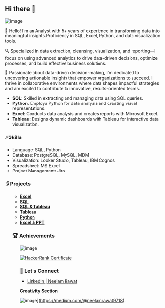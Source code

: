 ## Hi there 👋

![image](https://github.com/user-attachments/assets/d1d1e4eb-7086-483c-88df-c8873388338b)


👋 Hello! I’m an Analyst with 5+ years of experience in transforming data into meaningful insights.Proficiency in SQL, Excel, Python, and data visualization tools.

🔍 Specialized in data extraction, cleansing, visualization, and reporting—I focus on using advanced analytics to drive data-driven decisions, optimize processes, and build effective business solutions.

🚀 Passionate about data-driven decision-making, I’m dedicated to uncovering actionable insights that empower organizations to succeed. I thrive in collaborative environments where data shapes impactful strategies and am excited to contribute to innovative, results-oriented teams.

- **SQL**: Skilled in extracting and managing data using SQL queries.
- **Python**: Employs Python for data analysis and creating visual representations.
- **Excel**: Conducts data analysis and creates reports with Microsoft Excel.
- **Tableau**: Designs dynamic dashboards with Tableau for interactive data visualization.


<h3>⚡Skills</h3>
<ul>
  <li>Language: SQL, Python</li>
  <li>Database: PostgreSQL, MySQL, MDM</li>
  <li>Visualization: Looker Studio, Tableau, IBM Cognos</li>
  <li>Spreadsheet: MS Excel</li>
  <li>Project Management: Jira</li>
</ul>

<h3>🖇️Projects</h3>
<ul>

- [**Excel**](https://github.com/neelamrawat9718/Coffee-sales-project-using-Excel)
- [**SQL**](https://github.com/neelamrawat9718/Understanding-customer-behavior-and-preference--by-using-MySQL)
- [**SQL & Tableau**](https://github.com/neelamrawat9718/Bank-Loan-Analysis---using-SQL-and-Tableau)
- [**Tableau**](https://github.com/neelamrawat9718/Sales-and-Customer-Dashboard-Tableau)
- [**Python**](https://github.com/neelamrawat9718/App-Reviews-Sentiment-Analysis-Python-Project)
- [**Excel & PPT**](https://github.com/neelamrawat9718/retail_sales_datasets)
  

<h3>🏆 Achievements</h3>
<ul>

![image](https://github.com/user-attachments/assets/4e6e7aea-5b77-451d-bb29-840154eca9d9)


[![HackerRank Certificate](https://github.com/user-attachments/assets/62d9e759-93db-4aaf-8eef-25284984921c)](https://www.hackerrank.com/certificates/2f766be4d5af)




<h3>🤝 Let's Connect</h3>
<ul>
  
<li><a href="https://www.linkedin.com/in/neelam-rawat-3a365a19b/">Linkedln | Neelam Rawat</a><br></li>
</ul>

**Creativity Section**





![image](https://github.com/user-attachments/assets/cff4df7a-8ad2-4bc5-aa4b-2c896fb74da2)](https://medium.com/@neelamrawat9718).


  




<!--
**neelamrawat9718/neelamrawat9718** is a ✨ _special_ ✨ repository because its `README.md` (this file) appears on your GitHub profile.

Here are some ideas to get you started:

- 🔭 I’m currently working on ...
- 🌱 I’m currently learning ...
- 👯 I’m looking to collaborate on ...
- 🤔 I’m looking for help with ...
- 💬 Ask me about ...
- 📫 How to reach me: ...
- 😄 Pronouns: ...
- ⚡ Fun fact: ...
-->
